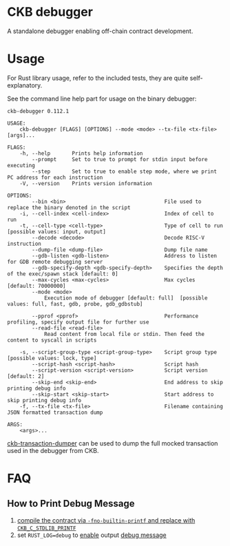 # CKB debugger

A standalone debugger enabling off-chain contract development.

# Usage

For Rust library usage, refer to the included tests, they are quite self-explanatory.

See the command line help part for usage on the binary debugger:

```text
ckb-debugger 0.112.1

USAGE:
    ckb-debugger [FLAGS] [OPTIONS] --mode <mode> --tx-file <tx-file> [args]...

FLAGS:
    -h, --help       Prints help information
        --prompt     Set to true to prompt for stdin input before executing
        --step       Set to true to enable step mode, where we print PC address for each instruction
    -V, --version    Prints version information

OPTIONS:
        --bin <bin>                                File used to replace the binary denoted in the script
    -i, --cell-index <cell-index>                  Index of cell to run
    -t, --cell-type <cell-type>                    Type of cell to run [possible values: input, output]
        --decode <decode>                          Decode RISC-V instruction
        --dump-file <dump-file>                    Dump file name
        --gdb-listen <gdb-listen>                  Address to listen for GDB remote debugging server
        --gdb-specify-depth <gdb-specify-depth>    Specifies the depth of the exec/spawn stack [default: 0]
        --max-cycles <max-cycles>                  Max cycles [default: 70000000]
        --mode <mode>
            Execution mode of debugger [default: full]  [possible values: full, fast, gdb, probe, gdb_gdbstub]

        --pprof <pprof>                            Performance profiling, specify output file for further use
        --read-file <read-file>
            Read content from local file or stdin. Then feed the content to syscall in scripts

    -s, --script-group-type <script-group-type>    Script group type [possible values: lock, type]
        --script-hash <script-hash>                Script hash
        --script-version <script-version>          Script version [default: 2]
        --skip-end <skip-end>                      End address to skip printing debug info
        --skip-start <skip-start>                  Start address to skip printing debug info
    -f, --tx-file <tx-file>                        Filename containing JSON formatted transaction dump

ARGS:
    <args>...
```

[ckb-transaction-dumper](https://github.com/xxuejie/ckb-transaction-dumper) can be used to dump the full mocked transaction used in the debugger from CKB.

# FAQ

## How to Print Debug Message

1. [compile the contract via `-fno-builtin-printf` and replace with `CKB_C_STDLIB_PRINTF`](https://github.com/nervosnetwork/ckb-vm/discussions/193)
2. set `RUST_LOG=debug` to [enable](https://docs.rs/env_logger/latest/env_logger/) output [debug message](https://github.com/nervosnetwork/ckb-standalone-debugger/blob/eaeb6128837cc3103dbaa5eb61a1f49304935e5a/bins/src/main.rs#L266-L268)
